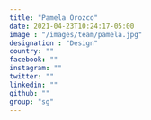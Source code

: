 ```yaml
---
title: "Pamela Orozco"
date: 2021-04-23T10:24:17-05:00
image : "/images/team/pamela.jpg"
designation : "Design"
country: ""
facebook: ""
instagram: ""
twitter: ""
linkedin: ""
github: ""
group: "sg"
---
```


